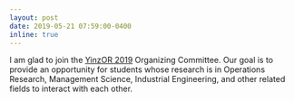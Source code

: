 ```yaml
---
layout: post
date: 2019-05-21 07:59:00-0400
inline: true
---
```


I am glad to join the [YinzOR 2019](https://2019yinzorstudentconference.wordpress.com/) Organizing Committee. Our goal is to provide an opportunity for students whose research is in Operations Research, Management Science, Industrial Engineering, and other related fields to interact with each other.